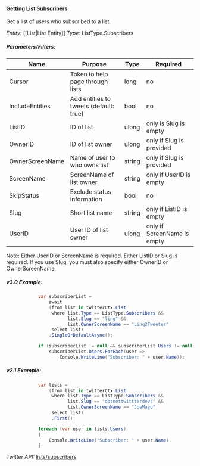 #### Getting List Subscribers

Get a list of users who subscribed to a list.

*Entity:* [[List|List Entity]]
*Type:* ListType.Subscribers

##### Parameters/Filters:

| Name | Purpose | Type | Required |
|------|---------|------|----------|
| Cursor | Token to help page through lists | long | no |
| IncludeEntities | Add entities to tweets (default: true) | bool | no |
| ListID | ID of list | ulong | only is Slug is empty |
| OwnerID | ID of list owner | ulong | only if Slug is provided |
| OwnerScreenName | Name of user to who owns list | string | only if Slug is provided |
| ScreenName | ScreenName of list owner | string | only if UserID is empty |
| SkipStatus | Exclude status information | bool | no |
| Slug | Short list name | string | only if ListID is empty |
| UserID | User ID of list owner | ulong | only if ScreenName is empty |

Note: Either UserID or ScreenName is required. Either ListID or Slug is required. If you use Slug, you must also specify either OwnerID or OwnerScreenName. 

##### v3.0 Example:

```c#
            var subscriberList =
                await
                (from list in twitterCtx.List
                 where list.Type == ListType.Subscribers &&
                       list.Slug == "linq" &&
                       list.OwnerScreenName == "Linq2Tweeter"
                 select list)
                .SingleOrDefaultAsync();

            if (subscriberList != null && subscriberList.Users != null)
                subscriberList.Users.ForEach(user =>
                    Console.WriteLine("Subscriber: " + user.Name));
```

##### v2.1 Example:

```c#
            var lists =
                (from list in twitterCtx.List
                 where list.Type == ListType.Subscribers &&
                       list.Slug == "dotnettwittterdevs" &&
                       list.OwnerScreenName == "JoeMayo"
                 select list)
                 .First();

            foreach (var user in lists.Users)
            {
                Console.WriteLine("Subscriber: " + user.Name);
            }
```

*Twitter API:* [lists/subscribers](https://developer.twitter.com/en/docs/accounts-and-users/create-manage-lists/api-reference/get-lists-subscribers)